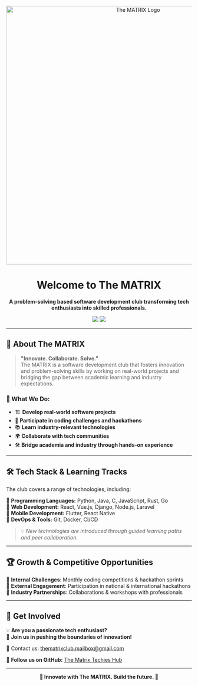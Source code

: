 <!-- The MATRIX Software Development Club -->

<p align="center">
  <img src="https://raw.githubusercontent.com/The-Matrix-Tech-hub/.github/refs/heads/main/Matrix_Wallpaper.jpeg" alt="The MATRIX Logo" width="700">
</p>

<h1 align="center">Welcome to The MATRIX</h1>

<p align="center">
  <b>A problem-solving based software development club transforming tech enthusiasts into skilled professionals.</b>
</p>

<p align="center">
  <a href="https://github.com/The-MATRIX-Org"><img src="https://img.shields.io/badge/GitHub-Organization-blue?style=for-the-badge&logo=github"></a>
  <a href="mailto:thematrixclub.mailbox@gmail.com"><img src="https://img.shields.io/badge/Contact-Email-green?style=for-the-badge&logo=gmail"></a>
</p>

---

## 🚀 About The MATRIX

> **"Innovate. Collaborate. Solve."**  
> The MATRIX is a software development club that fosters innovation and problem-solving skills by working on real-world projects and bridging the gap between academic learning and industry expectations.

### 🔹 What We Do:
- 🏗 **Develop real-world software projects**  
- 🎯 **Participate in coding challenges and hackathons**  
- 📚 **Learn industry-relevant technologies**  
- 🌍 **Collaborate with tech communities**  
- 🛠 **Bridge academia and industry through hands-on experience**

---

## 🛠 Tech Stack & Learning Tracks

The club covers a range of technologies, including:

🔹 **Programming Languages:** Python, Java, C, JavaScript, Rust, Go  
🔹 **Web Development:** React, Vue.js, Django, Node.js, Laravel  
🔹 **Mobile Development:** Flutter, React Native  
🔹 **DevOps & Tools:** Git, Docker, CI/CD  

> 💡 *New technologies are introduced through guided learning paths and peer collaboration.*

---

## 🏆 Growth & Competitive Opportunities

📌 **Internal Challenges**: Monthly coding competitions & hackathon sprints  
📌 **External Engagement**: Participation in national & international hackathons  
📌 **Industry Partnerships**: Collaborations & workshops with professionals  

---

## 🎯 Get Involved

💡 **Are you a passionate tech enthusiast?**  
🚀 **Join us in pushing the boundaries of innovation!**  

📩 Contact us: [thematrixclub.mailbox@gmail.com](mailto:thematrixclub.mailbox@gmail.com)  

📍 **Follow us on GitHub:** [The Matrix Techies Hub](https://github.com/The-Matrix-Tech-hub)  

---

<p align="center">
  <b>🚀 Innovate with The MATRIX. Build the future. 🚀</b>
</p>
